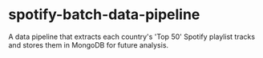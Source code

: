 # spotify-batch-data-pipeline
A data pipeline that extracts each country's 'Top 50'  Spotify playlist tracks and stores them in MongoDB for future analysis.
